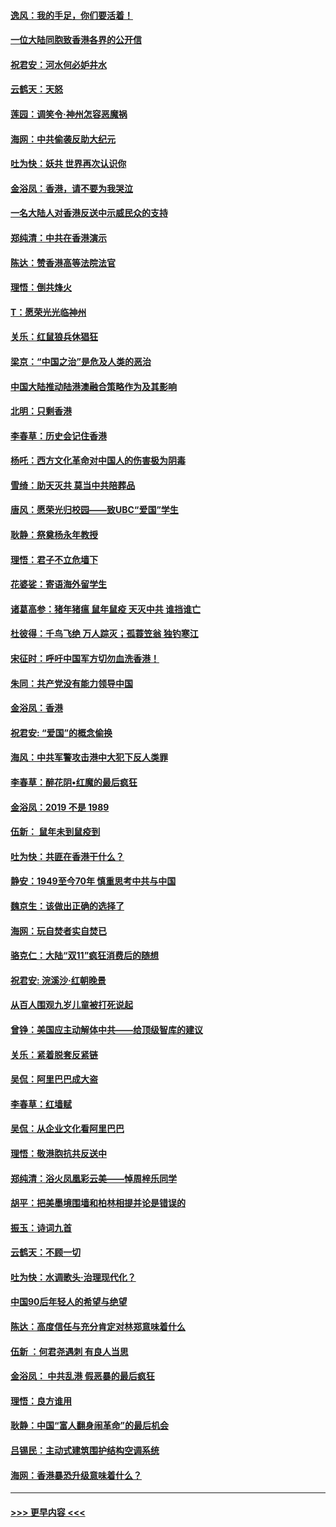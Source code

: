 #### [逸风：我的手足，你们要活着！](../pages/nsc993/n11676352.md?t=11240833) 
#### [一位大陆同胞致香港各界的公开信](../pages/nsc993/n11675761.md?t=11240833) 
#### [祝君安：河水何必妒井水](../pages/nsc993/n11675746.md?t=11240833) 
#### [云鹤天：天怒](../pages/nsc993/n11675718.md?t=11240833) 
#### [莲园：调笑令‧神州怎容恶魔祸](../pages/nsc993/n11675648.md?t=11240833) 
#### [海网：中共偷袭反助大纪元](../pages/nsc993/n11673515.md?t=11240833) 
#### [吐为快：妖共 世界再次认识你](../pages/nsc993/n11673506.md?t=11240833) 
#### [金浴凤：香港，请不要为我哭泣](../pages/nsc993/n11673248.md?t=11240833) 
#### [一名大陆人对香港反送中示威民众的支持](../pages/nsc993/n11672615.md?t=11240833) 
#### [郑纯清：中共在香港演示](../pages/nsc993/n11670539.md?t=11240833) 
#### [陈达：赞香港高等法院法官](../pages/nsc993/n11669542.md?t=11240833) 
#### [理悟：倒共烽火](../pages/nsc993/n11668844.md?t=11240833) 
#### [T：愿荣光光临神州](../pages/nsc993/n11668421.md?t=11240833) 
#### [关乐：红鼠狼兵休猖狂](../pages/nsc993/n11668378.md?t=11240833) 
#### [梁京：“中国之治”是危及人类的恶治](../pages/nsc993/n11668328.md?t=11240833) 
#### [中国大陆推动陆港澳融合策略作为及其影响](../pages/nsc993/n11668157.md?t=11240833) 
#### [北明：只剩香港](../pages/nsc993/n11668002.md?t=11240833) 
#### [李春草：历史会记住香港](../pages/nsc993/n11667927.md?t=11240833) 
#### [杨吒：西方文化革命对中国人的伤害极为阴毒](../pages/nsc993/n11664521.md?t=11240833) 
#### [雪绮：助天灭共 莫当中共陪葬品](../pages/nsc993/n11662650.md?t=11240833) 
#### [唐风：愿荣光归校园——致UBC“爱国”学生](../pages/nsc993/n11662194.md?t=11240833) 
#### [耿静：祭奠杨永年教授](../pages/nsc993/n11662514.md?t=11240833) 
#### [理悟：君子不立危墙下](../pages/nsc993/n11662172.md?t=11240833) 
#### [花婆娑：寄语海外留学生](../pages/nsc993/n11662121.md?t=11240833) 
#### [诸葛高参：猪年猪瘟 鼠年鼠疫 天灭中共 谁挡谁亡](../pages/nsc993/n11661980.md?t=11240833) 
#### [杜彼得：千鸟飞绝 万人踪灭；孤蓑笠翁 独钓寒江](../pages/nsc993/n11661170.md?t=11240833) 
#### [宋征时：呼吁中国军方切勿血洗香港！](../pages/nsc993/n11415318.md?t=11240833) 
#### [朱同：共产党没有能力领导中国](../pages/nsc993/n11660421.md?t=11240833) 
#### [金浴凤：香港](../pages/nsc993/n11660419.md?t=11240833) 
#### [祝君安: “爱国”的概念偷换](../pages/nsc993/n11659706.md?t=11240833) 
#### [海风：中共军警攻击港中大犯下反人类罪](../pages/nsc993/n11659632.md?t=11240833) 
#### [李春草：醉花阴•红魔的最后疯狂](../pages/nsc993/n11659287.md?t=11240833) 
#### [金浴凤：2019 不是 1989](../pages/nsc993/n11657663.md?t=11240833) 
#### [伍新： 鼠年未到鼠疫到](../pages/nsc993/n11655098.md?t=11240833) 
#### [吐为快：共匪在香港干什么？](../pages/nsc993/n11654891.md?t=11240833) 
#### [静安：1949至今70年 慎重思考中共与中国](../pages/nsc993/n11651244.md?t=11240833) 
#### [魏京生：该做出正确的选择了](../pages/nsc993/n11653084.md?t=11240833) 
#### [海网：玩自焚者实自焚已](../pages/nsc993/n11652423.md?t=11240833) 
#### [骆克仁：大陆“双11”疯狂消费后的随想](../pages/nsc993/n11652305.md?t=11240833) 
#### [祝君安: 浣溪沙·红朝晚景](../pages/nsc993/n11652258.md?t=11240833) 
#### [从百人围观九岁儿童被打死说起](../pages/nsc993/n11651030.md?t=11240833) 
#### [曾铮：美国应主动解体中共——给顶级智库的建议](../pages/nsc993/n11649888.md?t=11240833) 
#### [关乐：紧着脱套反紧链](../pages/nsc993/n11649069.md?t=11240833) 
#### [吴侃：阿里巴巴成大盗](../pages/nsc993/n11645523.md?t=11240833) 
#### [李春草：红墙赋](../pages/nsc993/n11646389.md?t=11240833) 
#### [吴侃：从企业文化看阿里巴巴](../pages/nsc993/n11645476.md?t=11240833) 
#### [理悟：敬港胞抗共反送中](../pages/nsc993/n11645466.md?t=11240833) 
#### [郑纯清：浴火凤凰彩云美——悼周梓乐同学](../pages/nsc993/n11645155.md?t=11240833) 
#### [胡平：把美墨境围墙和柏林相提并论是错误的](../pages/nsc993/n11645134.md?t=11240833) 
#### [振玉：诗词九首](../pages/nsc993/n11644081.md?t=11240833) 
#### [云鹤天：不顾一切](../pages/nsc993/n11643508.md?t=11240833) 
#### [吐为快：水调歌头·治理现代化？](../pages/nsc993/n11643485.md?t=11240833) 
#### [中国90后年轻人的希望与绝望](../pages/nsc993/n11642317.md?t=11240833) 
#### [陈达：高度信任与充分肯定对林郑意味着什么](../pages/nsc993/n11641441.md?t=11240833) 
#### [伍新 ：何君尧遇刺 有良人当思](../pages/nsc993/n11641503.md?t=11240833) 
#### [金浴凤： 中共乱港  假恶暴的最后疯狂](../pages/nsc993/n11641495.md?t=11240833) 
#### [理悟：良方谁用](../pages/nsc993/n11641463.md?t=11240833) 
#### [耿静：中国“富人翻身闹革命”的最后机会](../pages/nsc993/n11640655.md?t=11240833) 
#### [吕锡民：主动式建筑围护结构空调系统](../pages/nsc993/n11640168.md?t=11240833) 
#### [海网：香港暴恐升级意味着什么？](../pages/nsc993/n11635904.md?t=11240833) 

----
#### [ >>> 更早内容 <<< ](../indexes/nsc993-earlier.md)
